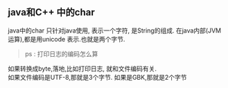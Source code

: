 ## java和C++ 中的char 

java中的char 只针对java使用, 表示一个字符, 是String的组成. 在java内部(JVM运算),都是用unicode 表示.也就是两个字节.

> ps : 打印日志的编码怎么算


如果转换成byte,落地,比如打印日志, 就和文件编码有关.  
如果文件编码是UTF-8,那就是3个字节.
如果是GBK,那就是2个字节

